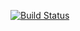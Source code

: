 [![Build Status](http://34.27.146.47/buildStatus/icon?job=connect-jenkins-github)](http://34.27.146.47/job/connect-jenkins-github/)


